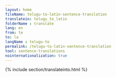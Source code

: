 ```yaml
---
layout: home
fileName: telugu-to-latin-sentence-translation
translatein: telugu_to_latin
folderName : translate
lang: en
from: te
to: la
langName : telugu-to
permalink: /telugu-to-latin-sentence-translation
tool: sentence-translations
nointernationalization: true
---
```

{% include section/translateinto.html %}

